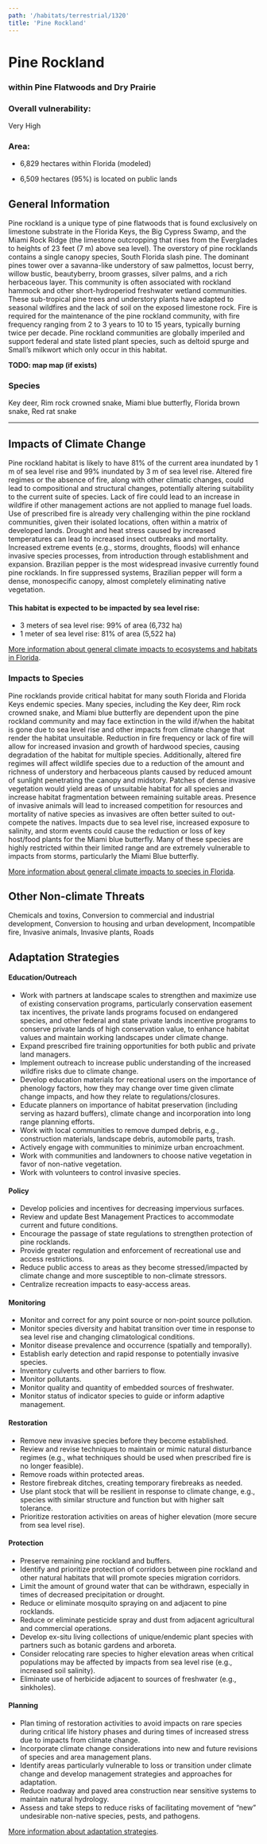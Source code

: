 ```yaml
---
path: '/habitats/terrestrial/1320'
title: 'Pine Rockland'
---
```


# Pine Rockland

### within Pine Flatwoods and Dry Prairie

<div id="TopSection">



<div>

### Overall vulnerability:

<div class="vulnerability vulnerability-extreme">Very High</div>

### Area:

-   6,829 hectares within Florida (modeled)

-   6,509 hectares (95%) is located on public lands



</div>
</div>

## General Information

Pine rockland is a unique type of pine flatwoods that is found exclusively on limestone substrate in the Florida Keys, the Big Cypress Swamp, and the Miami Rock Ridge (the limestone outcropping that rises from the Everglades to heights of 23 feet (7 m) above sea level). The overstory of pine rocklands contains a single canopy species, South Florida slash pine. The dominant pines tower over a savanna-like understory of saw palmettos, locust berry, willow bustic, beautyberry, broom grasses, silver palms, and a rich herbaceous layer. This community is often associated with rockland hammock and other short-hydroperiod freshwater wetland communities. These sub-tropical pine trees and understory plants have adapted to seasonal wildfires and the lack of soil on the exposed limestone rock. Fire is required for the maintenance of the pine rockland community, with fire frequency ranging from 2 to 3 years to 10 to 15 years, typically burning twice per decade.  Pine rockland communities are globally imperiled and support federal and state listed plant species, such as deltoid spurge and Small’s milkwort which only occur in this habitat.



**TODO: map map (if exists)**

### Species

Key deer, Rim rock crowned snake, Miami blue butterfly, Florida brown snake, Red rat snake

<hr />

## Impacts of Climate Change

Pine rockland habitat is likely to have 81% of the current area inundated by 1 m of sea level rise and 99% inundated by 3 m of sea level rise.  Altered fire regimes or the absence of fire, along with other climatic changes, could lead to compositional and structural changes, potentially altering suitability to the current suite of species.  Lack of fire could lead to an increase in wildfire if other management actions are not applied to manage fuel loads. Use of prescribed fire is already very challenging within the pine rockland communities, given their isolated locations, often within a matrix of developed lands. Drought and heat stress caused by increased temperatures can lead to increased insect outbreaks and mortality.  Increased extreme events (e.g., storms, droughts, floods) will enhance invasive species processes, from introduction through establishment and expansion.  Brazilian pepper is the most widespread invasive currently found pine rocklands.  In fire suppressed systems, Brazilian pepper will form a dense, monospecific canopy, almost completely eliminating native vegetation.


#### This habitat is expected to be impacted by sea level rise:

- 3 meters of sea level rise: 99% of area (6,732 ha)
- 1 meter of sea level rise: 81% of area (5,522 ha)
    

[More information about general climate impacts to ecosystems and habitats in Florida](/impacts/habitats).

### Impacts to Species

Pine rocklands provide critical habitat for many south Florida and Florida Keys endemic species.  Many species, including the Key deer, Rim rock crowned snake, and Miami blue butterfly are dependent upon the pine rockland community and may face extinction in the wild if/when the habitat is gone due to sea level rise and other impacts from climate change that render the habitat unsuitable.  Reduction in fire frequency or lack of fire will allow for increased invasion and growth of hardwood species, causing degradation of the habitat for multiple species.  Additionally, altered fire regimes will affect wildlife species due to a reduction of the amount and richness of  understory and herbaceous plants caused by reduced amount of sunlight penetrating the canopy and midstory.  Patches of dense invasive vegetation would yield areas of unsuitable habitat for all species and increase habitat fragmentation between remaining suitable areas.  Presence of invasive animals will lead to increased competition for resources and mortality of native species as invasives are often better suited to out-compete the natives.  Impacts due to sea level rise, increased exposure to salinity, and storm events could cause the reduction or loss of key host/food plants for the Miami blue butterfly.  Many of these species are highly restricted within their limited range and are extremely vulnerable to impacts from storms, particularly the Miami Blue butterfly.

[More information about general climate impacts to species in Florida](/impacts/species).

## Other Non-climate Threats

Chemicals and toxins, Conversion to commercial and industrial development, Conversion to housing and urban development, Incompatible fire, Invasive animals, Invasive plants, Roads

## Adaptation Strategies

#### Education/Outreach

- Work with partners at landscape scales to strengthen and maximize use of existing conservation programs, particularly conservation easement tax incentives, the private lands programs focused on endangered species, and other federal and state private lands incentive programs to conserve private lands of high conservation value, to enhance habitat values and maintain working landscapes under climate change.
- Expand prescribed fire training opportunities for both public and private land managers.
- Implement outreach to increase public understanding of the increased wildfire risks due to climate change.
- Develop education materials for recreational users on the importance of phenology factors, how they may change over time given climate change impacts, and how they relate to regulations/closures.
- Educate planners on importance of habitat preservation (including serving as hazard buffers), climate change and incorporation into long range planning efforts.
- Work with local communities to remove dumped debris, e.g., construction materials, landscape debris, automobile parts, trash.
- Actively engage with communities to minimize urban encroachment.
- Work with communities and landowners to choose native vegetation in favor of non-native vegetation.
- Work with volunteers to control invasive species.


#### Policy

- Develop policies and incentives for decreasing impervious surfaces.
- Review and update Best Management Practices to accommodate current and future conditions.
- Encourage the passage of state regulations to strengthen protection of pine rocklands.
- Provide greater regulation and enforcement of recreational use and access restrictions.
- Reduce public access to areas as they become stressed/impacted by climate change and more susceptible to non-climate stressors.
- Centralize recreation impacts to easy-access areas.


#### Monitoring

- Monitor and correct for any point source or non-point source pollution.
- Monitor species diversity and habitat transition over time in response to sea level rise and changing climatological conditions.
- Monitor disease prevalence and occurrence (spatially and temporally).
- Establish early detection and rapid response to potentially invasive species.
- Inventory culverts and other barriers to flow.
- Monitor pollutants.
- Monitor quality and quantity of embedded sources of freshwater.
- Monitor status of indicator species to guide or inform adaptive management.


#### Restoration

- Remove new invasive species before they become established.
- Review and revise techniques to maintain or mimic natural disturbance regimes (e.g., what techniques should be used when prescribed fire is no longer feasible).
- Remove roads within protected areas.
- Restore firebreak ditches, creating temporary firebreaks as needed.
- Use plant stock that will be resilient in response to climate change, e.g., species with similar structure and function but with higher salt tolerance.
- Prioritize restoration activities on areas of higher elevation (more secure from sea level rise).


#### Protection

- Preserve remaining pine rockland and buffers.
- Identify and prioritize protection of corridors between pine rockland and other natural habitats that will promote species migration corridors.
- Limit the amount of ground water that can be withdrawn, especially in times of decreased precipitation or drought.
- Reduce or eliminate mosquito spraying on and adjacent to pine rocklands.
- Reduce or eliminate pesticide spray and dust from adjacent agricultural and commercial operations.
- Develop ex-situ living collections of unique/endemic plant species with partners such as botanic gardens and arboreta.
- Consider relocating rare species to higher elevation areas when critical populations may be affected by impacts from sea level rise (e.g., increased soil salinity).
- Eliminate use of herbicide adjacent to sources of freshwater (e.g., sinkholes).


#### Planning

- Plan timing of restoration activities to avoid impacts on rare species during critical life history phases and during times of increased stress due to impacts from climate change.
- Incorporate climate change considerations into new and future revisions of species and area management plans.
- Identify areas particularly vulnerable to loss or transition under climate change and develop management strategies and approaches for adaptation.
- Reduce roadway and paved area construction near sensitive systems to maintain natural hydrology.
- Assess and take steps to reduce risks of facilitating movement of “new” undesirable non-native species, pests, and pathogens.




[More information about adaptation strategies](/strategies).


